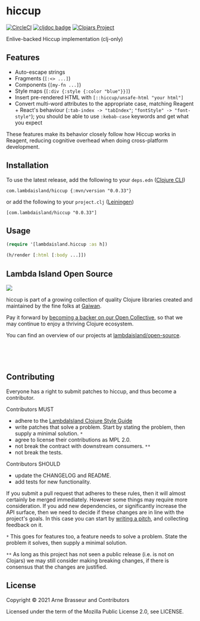 # hiccup

<!-- badges -->
[![CircleCI](https://circleci.com/gh/lambdaisland/hiccup.svg?style=svg)](https://circleci.com/gh/lambdaisland/hiccup) [![cljdoc badge](https://cljdoc.org/badge/com.lambdaisland/hiccup)](https://cljdoc.org/d/com.lambdaisland/hiccup) [![Clojars Project](https://img.shields.io/clojars/v/com.lambdaisland/hiccup.svg)](https://clojars.org/com.lambdaisland/hiccup)
<!-- /badges -->

Enlive-backed Hiccup implementation (clj-only)

## Features

- Auto-escape strings
- Fragments (`[:<> ...]`)
- Components (`[my-fn ...]`)
- Style maps (`[:div {:style {:color "blue"}}]`)
- Insert pre-rendered HTML with `[::hiccup/unsafe-html "your html"]`
- Convert multi-word attributes to the appropriate case, matching Reagent + React's behaviour (`:tab-index -> "tabIndex"`; `"fontStyle" -> "font-style"`); you should be able to use `:kebab-case` keywords and get what you expect

These features make its behavior closely follow how Hiccup works in Reagent, reducing cognitive
overhead when doing cross-platform development.

<!-- installation -->
## Installation

To use the latest release, add the following to your `deps.edn` ([Clojure CLI](https://clojure.org/guides/deps_and_cli))

```
com.lambdaisland/hiccup {:mvn/version "0.0.33"}
```

or add the following to your `project.clj` ([Leiningen](https://leiningen.org/))

```
[com.lambdaisland/hiccup "0.0.33"]
```
<!-- /installation -->

## Usage

```clojure
(require '[lambdaisland.hiccup :as h])

(h/render [:html [:body ...]])
```

<!-- opencollective -->
## Lambda Island Open Source

<img align="left" src="https://github.com/lambdaisland/open-source/raw/master/artwork/lighthouse_readme.png">

&nbsp;

hiccup is part of a growing collection of quality Clojure libraries created and maintained
by the fine folks at [Gaiwan](https://gaiwan.co).

Pay it forward by [becoming a backer on our Open Collective](http://opencollective.com/lambda-island),
so that we may continue to enjoy a thriving Clojure ecosystem.

You can find an overview of our projects at [lambdaisland/open-source](https://github.com/lambdaisland/open-source).

&nbsp;

&nbsp;
<!-- /opencollective -->

<!-- contributing -->
## Contributing

Everyone has a right to submit patches to hiccup, and thus become a contributor.

Contributors MUST

- adhere to the [LambdaIsland Clojure Style Guide](https://nextjournal.com/lambdaisland/clojure-style-guide)
- write patches that solve a problem. Start by stating the problem, then supply a minimal solution. `*`
- agree to license their contributions as MPL 2.0.
- not break the contract with downstream consumers. `**`
- not break the tests.

Contributors SHOULD

- update the CHANGELOG and README.
- add tests for new functionality.

If you submit a pull request that adheres to these rules, then it will almost
certainly be merged immediately. However some things may require more
consideration. If you add new dependencies, or significantly increase the API
surface, then we need to decide if these changes are in line with the project's
goals. In this case you can start by [writing a pitch](https://nextjournal.com/lambdaisland/pitch-template),
and collecting feedback on it.

`*` This goes for features too, a feature needs to solve a problem. State the problem it solves, then supply a minimal solution.

`**` As long as this project has not seen a public release (i.e. is not on Clojars)
we may still consider making breaking changes, if there is consensus that the
changes are justified.
<!-- /contributing -->

<!-- license -->
## License

Copyright &copy; 2021 Arne Brasseur and Contributors

Licensed under the term of the Mozilla Public License 2.0, see LICENSE.
<!-- /license -->
